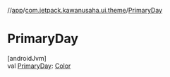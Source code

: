 //[app](../../index.md)/[com.jetpack.kawanusaha.ui.theme](index.md)/[PrimaryDay](-primary-day.md)

# PrimaryDay

[androidJvm]\
val [PrimaryDay](-primary-day.md): [Color](https://developer.android.com/reference/kotlin/androidx/compose/ui/graphics/Color.html)
